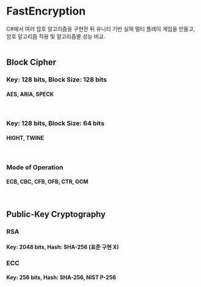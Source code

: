 # FastEncryption
C#에서 여러 암호 알고리즘을 구현한 뒤 유니티 기반 실제 멀티 플레이 게임을 만들고, 암호 알고리즘 적용 및 알고리즘별 성능 비교.
<br><br>

## Block Cipher
### Key: 128 bits, Block Size: 128 bits
#### AES, ARIA, SPECK
<br>

### Key: 128 bits, Block Size: 64 bits
#### HIGHT, TWINE
<br>

### Mode of Operation
#### ECB, CBC, CFB, OFB, CTR, GCM
<br>

## Public-Key Cryptography
### RSA
#### Key: 2048 bits, Hash: SHA-256 (표준 구현 X)

### ECC
#### Key: 256 bits, Hash: SHA-256, NIST P-256
